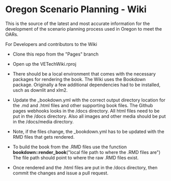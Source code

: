 # Oregon Scenario Planning - Wiki

This is the source of the latest and most accurate information for the development of the scenario planning process used in Oregon to meet the OARs. 



For Developers and contributors to the Wiki


- Clone this repo from the "Pages" branch

- Open up the VETechWiki.rproj

- There should be a local environment that comes with the necessary packages for rendering the book. The Wiki uses the Bookdown package. Originally a few additional dependencies had to be installed, usch as downlit and xlm2. 

- Update the _bookdown.yml with the correct output directory location for the .md and .html files and other supporting book files. The Github pages webhooks looks in the /docs directory. All html files need to be put in the /docs directory. Also all images and other media should be put in the /docs/media directory. 

- Note, if the files change, the _bookdown.yml has to be updated with the RMD files that gets rendered.

- To build the book from the .RMD files use the function **bookdown::render_book**("local file path to where the .RMD files are") The file path should point to where the raw .RMD files exist.   

- Once rendered and the .html files are put in the /docs directory, then commit the changes and issue a pull request. 

  

